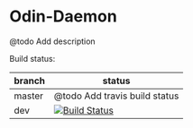 Odin-Daemon
=====================

@todo Add description

Build status:

| branch | status |
| ------ | ------ |
| master | @todo Add travis build status |
| dev    | [![Build Status](https://travis-ci.org/Albert-Prime/Odin-Daemon.svg?branch=dev)](https://travis-ci.org/Albert-Prime/Odin-Daemon) |
